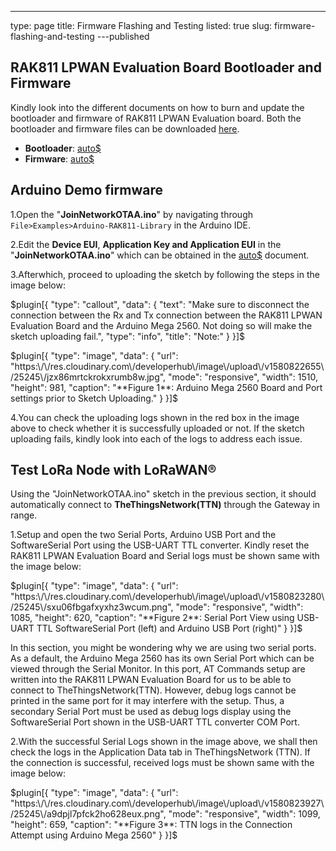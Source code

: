---
type: page
title: Firmware Flashing and Testing
listed: true
slug: firmware-flashing-and-testing
---published

## RAK811 LPWAN Evaluation Board Bootloader and Firmware

Kindly look into the different documents on how to burn and update the bootloader and firmware of RAK811 LPWAN Evaluation board. Both the bootloader and firmware files can be downloaded [here](https://downloads.rakwireless.com/en/LoRa/WisNode/Firmware/).

- **Bootloader**: [auto$](/rak811-lora-evaluation-board/burning-the-bootloader-into-the-device)
- **Firmware**: [auto$](/rak811-lora-evaluation-board/upgrading-the-firmware)

## Arduino Demo firmware

1.Open the "**JoinNetworkOTAA.ino**" by navigating through `File>Examples>Arduino-RAK811-Library` in the Arduino IDE.

2.Edit the **Device EUI**, **Application Key and Application EUI** in the "**JoinNetworkOTAA.ino**" which can be obtained in the [auto$](/rak811-lora-evaluation-board/connecting-to-the-things-network--ttn-) document.

3.Afterwhich, proceed to uploading the sketch by following the steps in the image below:

$plugin[{
    "type": "callout",
    "data": {
        "text": "Make sure to disconnect the connection between the Rx and Tx connection between the RAK811 LPWAN Evaluation Board and the Arduino Mega 2560. Not doing so will make the sketch uploading fail.",
        "type": "info",
        "title": "Note:"
    }
}]$

$plugin[{
    "type": "image",
    "data": {
        "url": "https:\/\/res.cloudinary.com\/developerhub\/image\/upload\/v1580822655\/25245\/jzx86mrtckrokxrumb8w.jpg",
        "mode": "responsive",
        "width": 1510,
        "height": 981,
        "caption": "**Figure 1**: Arduino Mega 2560 Board and Port settings prior to Sketch Uploading."
    }
}]$

4.You can check the uploading logs shown in the red box in the image above to check whether it is successfully uploaded or not. If the sketch uploading fails, kindly look into each of the logs to address each issue.

## Test LoRa Node with LoRaWAN®

Using the "JoinNetworkOTAA.ino" sketch in the previous section, it should automatically connect to **TheThingsNetwork(TTN)** through the Gateway in range.

1.Setup and open the two Serial Ports, Arduino USB Port and the SoftwareSerial Port using the USB-UART TTL converter. Kindly reset the RAK811 LPWAN Evaluation Board and Serial logs must be shown same with the image below:

$plugin[{
    "type": "image",
    "data": {
        "url": "https:\/\/res.cloudinary.com\/developerhub\/image\/upload\/v1580823280\/25245\/sxu06fbgafxyxhz3wcum.png",
        "mode": "responsive",
        "width": 1085,
        "height": 620,
        "caption": "**Figure 2**: Serial Port View using USB-UART TTL SoftwareSerial Port (left) and Arduino USB Port (right)"
    }
}]$

In this section, you might be wondering why we are using two serial ports. As a default, the Arduino Mega 2560 has its own Serial Port which can be viewed through the Serial Monitor. In this port, AT Commands setup are written into the RAK811 LPWAN Evaluation Board for us to be able to connect to TheThingsNetwork(TTN). However, debug logs cannot be printed in the same port for it may interfere with the setup. Thus, a secondary Serial Port must be used as debug logs display using the SoftwareSerial Port shown in the USB-UART TTL converter COM Port. 

2.With the successful Serial Logs shown in the image above, we shall then check the logs in the Application Data tab in TheThingsNetwork (TTN). If the connection is successful, received logs must be shown same with the image below:

$plugin[{
    "type": "image",
    "data": {
        "url": "https:\/\/res.cloudinary.com\/developerhub\/image\/upload\/v1580823927\/25245\/a9dpjl7pfck2ho628eux.png",
        "mode": "responsive",
        "width": 1099,
        "height": 659,
        "caption": "**Figure 3**: TTN logs in the Connection Attempt using Arduino Mega 2560"
    }
}]$


